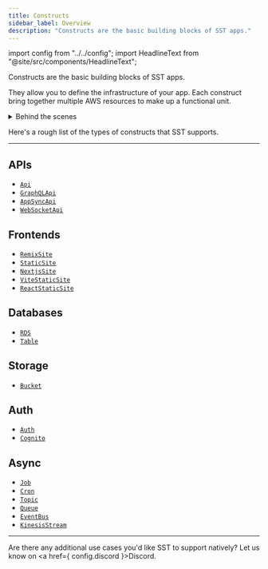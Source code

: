 ```yaml
---
title: Constructs
sidebar_label: Overview
description: "Constructs are the basic building blocks of SST apps."
---
```


import config from "../../config";
import HeadlineText from "@site/src/components/HeadlineText";

<HeadlineText>

Constructs are the basic building blocks of SST apps.

</HeadlineText>

They allow you to define the infrastructure of your app. Each construct bring together multiple AWS resources to make up a functional unit.

<details>
<summary>Behind the scenes</summary>

SST's constructs are built on top of [AWS CDK](https://aws.amazon.com/cdk/). They are designed to address specific use cases and have sensible defaults that make it easier to use AWS.

However, you can configure these defaults. You can even use CDK constructs in your SST app. Read more about the [design principles](../design-principles.md#progressive-disclosure) we use to build our constructs.

</details>

Here's a rough list of the types of constructs that SST supports.

---

## APIs

- [`Api`](./Api.md)
- [`GraphQLApi`](./GraphQLApi.md)
- [`AppSyncApi`](./AppSyncApi.md)
- [`WebSocketApi`](./WebSocketApi.md)

## Frontends

- [`RemixSite`](./RemixSite.md)
- [`StaticSite`](./StaticSite.md)
- [`NextjsSite`](./NextjsSite.md)
- [`ViteStaticSite`](./ViteStaticSite.md)
- [`ReactStaticSite`](./ReactStaticSite.md)

## Databases

- [`RDS`](./RDS.md)
- [`Table`](./Table.md)

## Storage

- [`Bucket`](./Bucket.md)

## Auth

- [`Auth`](./Auth.md)
- [`Cognito`](./Cognito.md)

## Async

- [`Job`](./Job.md)
- [`Cron`](./Cron.md)
- [`Topic`](./Topic.md)
- [`Queue`](./Queue.md)
- [`EventBus`](./EventBus.md)
- [`KinesisStream`](./KinesisStream.md)

---

Are there any additional use cases you'd like SST to support natively? Let us know on <a href={ config.discord }>Discord</a>.
